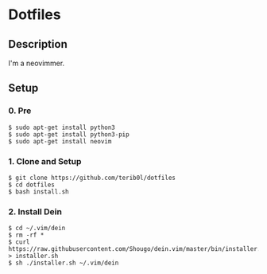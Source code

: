 # Dotfiles
## Description

I'm a neovimmer.

## Setup

### 0. Pre

```
$ sudo apt-get install python3
$ sudo apt-get install python3-pip
$ sudo apt-get install neovim
```

### 1. Clone and Setup

```
$ git clone https://github.com/terib0l/dotfiles
$ cd dotfiles
$ bash install.sh
```

### 2. Install Dein

```
$ cd ~/.vim/dein
$ rm -rf *
$ curl https://raw.githubusercontent.com/Shougo/dein.vim/master/bin/installer.sh > installer.sh
$ sh ./installer.sh ~/.vim/dein
```
